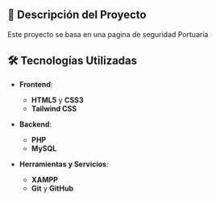 

## 📜 Descripción del Proyecto

Este proyecto se basa en una pagina de seguridad Portuaria 





## 🛠️ Tecnologías Utilizadas

- **Frontend**: 
  - **HTML5** y **CSS3** 
  - **Tailwind CSS**
  
- **Backend**:
  - **PHP**
  - **MySQL** 

- **Herramientas y Servicios**:
  - **XAMPP**
  - **Git** y **GitHub**
